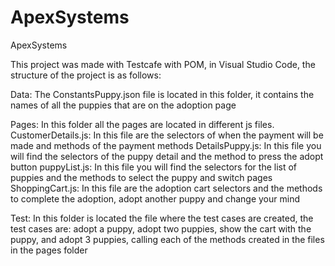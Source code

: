 # ApexSystems
ApexSystems


This project was made with Testcafe with POM, in Visual Studio Code, the structure of the project is as follows:

Data: The ConstantsPuppy.json file is located in this folder, it contains the names of all the puppies that are on the adoption page

Pages: In this folder all the pages are located in different js files.
    CustomerDetails.js: In this file are the selectors of when the payment will be made and methods of the payment methods
    DetailsPuppy.js: In this file you will find the selectors of the puppy detail and the method to press the adopt button
    puppyList.js: In this file you will find the selectors for the list of puppies and the methods to select the puppy and switch pages
    ShoppingCart.js: In this file are the adoption cart selectors and the methods to complete the adoption, adopt another puppy and change your mind
    
Test: In this folder is located the file where the test cases are created, the test cases are: adopt a puppy, adopt two puppies, show the cart with the puppy, and adopt 3 puppies,
    calling each of the methods created in the files in the pages folder
